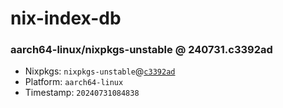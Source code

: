 # nix-index-db
### aarch64-linux/nixpkgs-unstable @ 240731.c3392ad
- Nixpkgs: `nixpkgs-unstable`@[`c3392ad`](https://github.com/NixOS/nixpkgs/commit/c3392ad349a5227f4a3464dce87bcc5046692fce)
- Platform: `aarch64-linux`
- Timestamp: `20240731084838`

